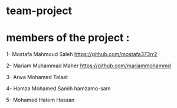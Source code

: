 # team-project






# members of the project :


1- Mostafa Mahmoud Saleh
https://github.com/mostafa373rr2

2- Mariam Muhammad Maher
https://github.com/mariammohammd

3- Arwa Mohamed Talaat


4- Hamza Mohamed Samih
hamzamo-sam

5- Mohamed Hatem Hassan
